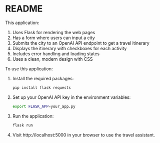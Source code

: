 # README

This application:

1. Uses Flask for rendering the web pages
2. Has a form where users can input a city
3. Submits the city to an OpenAI API endpoint to get a travel itinerary
4. Displays the itinerary with checkboxes for each activity
5. Includes error handling and loading states
6. Uses a clean, modern design with CSS

To use this application:

1. Install the required packages:
   ```bash
   pip install flask requests
   ```

2. Set up your OpenAI API key in the environment variables:
   ```bash
   export FLASK_APP=your_app.py
   ```

3. Run the application:
   ```bash
   flask run
   ```

4. Visit http://localhost:5000 in your browser to use the travel assistant.